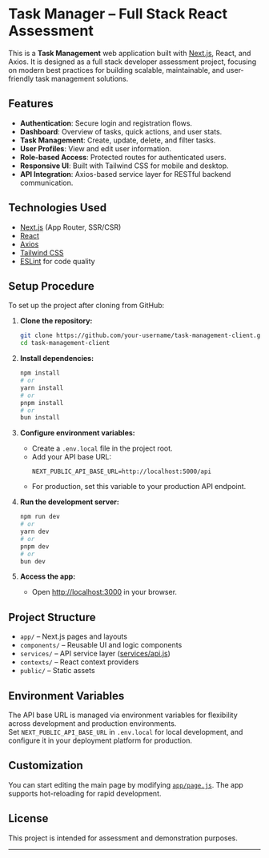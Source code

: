# Task Manager – Full Stack React Assessment

This is a **Task Management** web application built with [Next.js](https://nextjs.org), React, and Axios. It is designed as a full stack developer assessment project, focusing on modern best practices for building scalable, maintainable, and user-friendly task management solutions.

## Features

- **Authentication**: Secure login and registration flows.
- **Dashboard**: Overview of tasks, quick actions, and user stats.
- **Task Management**: Create, update, delete, and filter tasks.
- **User Profiles**: View and edit user information.
- **Role-based Access**: Protected routes for authenticated users.
- **Responsive UI**: Built with Tailwind CSS for mobile and desktop.
- **API Integration**: Axios-based service layer for RESTful backend communication.

## Technologies Used

- [Next.js](https://nextjs.org) (App Router, SSR/CSR)
- [React](https://react.dev)
- [Axios](https://axios-http.com)
- [Tailwind CSS](https://tailwindcss.com)
- [ESLint](https://eslint.org) for code quality

## Setup Procedure

To set up the project after cloning from GitHub:

1. **Clone the repository:**

   ```bash
   git clone https://github.com/your-username/task-management-client.git
   cd task-management-client
   ```

2. **Install dependencies:**

   ```bash
   npm install
   # or
   yarn install
   # or
   pnpm install
   # or
   bun install
   ```

3. **Configure environment variables:**

   - Create a `.env.local` file in the project root.
   - Add your API base URL:
     ```
     NEXT_PUBLIC_API_BASE_URL=http://localhost:5000/api
     ```
   - For production, set this variable to your production API endpoint.

4. **Run the development server:**

   ```bash
   npm run dev
   # or
   yarn dev
   # or
   pnpm dev
   # or
   bun dev
   ```

5. **Access the app:**
   - Open [http://localhost:3000](http://localhost:3000) in your browser.

## Project Structure

- `app/` – Next.js pages and layouts
- `components/` – Reusable UI and logic components
- `services/` – API service layer ([services/api.js](services/api.js))
- `contexts/` – React context providers
- `public/` – Static assets

## Environment Variables

The API base URL is managed via environment variables for flexibility across development and production environments.  
Set `NEXT_PUBLIC_API_BASE_URL` in `.env.local` for local development, and configure it in your deployment platform for production.

## Customization

You can start editing the main page by modifying [`app/page.js`](app/page.js). The app supports hot-reloading for rapid development.

## License

This project is intended for assessment and demonstration purposes.

---
